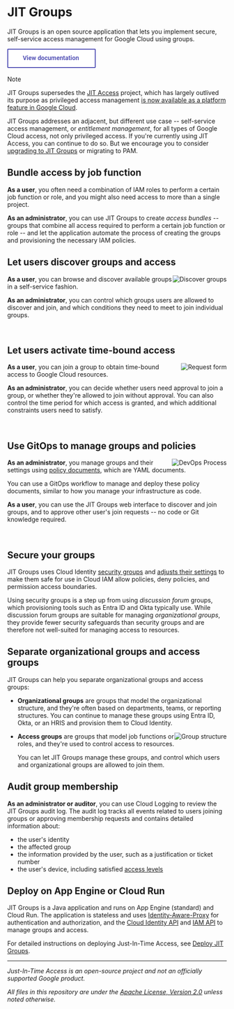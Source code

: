 # JIT Groups


JIT Groups is an open source application that lets you implement secure, self-service
access management for Google Cloud using groups.

[<img src="doc/documentation.png">](https://googlecloudplatform.github.io/jit-groups/jitaccess-overview/)

> [!NOTE]
> JIT Groups supersedes the [JIT Access](jitaccess-overview.md) project, which has largely outlived its purpose as
> privileged access management
> [is now available as a platform feature in Google Cloud](https://cloud.google.com/iam/docs/pam-overview).
> 
> JIT Groups addresses an adjacent, but different use case -- self-service
> access management, or _entitlement management_, for all types of Google Cloud access, not only privileged access. 
> If you're currently using JIT Access, you can continue to do so. But we encourage you to consider 
> [upgrading to JIT Groups](jitaccess-upgrade.md) or migrating to PAM.


## Bundle access by job function

**As a user**, you often need a combination of IAM roles to perform a certain job function or role,
and you might also need access to more than a single project.

**As an administrator**, you can use JIT Groups to create _access bundles_ -- groups that combine all
access required to perform a certain job function or role -- and let the application automate the
process of creating the groups and provisioning the necessary IAM policies.

## Let users discover groups and access

<a href='https://googlecloudplatform.github.io/jit-groups/images/jitgroups-discover.png'>
  <img alt='Discover groups' src='https://googlecloudplatform.github.io/jit-groups/images/jitgroups-discover-350.png' align='right'>
</a>

**As a user**, you can browse and discover available groups in a self-service fashion.

**As an administrator**, you can control which groups users are allowed to discover and join,
and which conditions they need to meet to join individual groups.

<img src='https://googlecloudplatform.github.io/jit-groups/images/pix.gif' style='width: 100%; height: 1px'>

## Let users activate time-bound access

<a href='https://googlecloudplatform.github.io/jit-groups/images/jitgroups-groupdetails.png'>
  <img alt='Request form' src='https://googlecloudplatform.github.io/jit-groups/images/jitgroups-groupdetails-300.png' align='right'>
</a>

**As a user**, you can join a group to obtain time-bound access to Google Cloud resources.

**As an administrator**, you can decide whether users need approval to join a group, or whether they're
allowed to join without approval. You can also control the time period for which access is granted, and which
additional constraints users need to satisfy.


<img src='https://googlecloudplatform.github.io/jit-groups/images/pix.gif' style='width: 100%; height: 1px'>

## Use GitOps to manage groups and policies

<a href='https://googlecloudplatform.github.io/jit-groups/images/process.svg'>
  <img alt='DevOps Process' src='https://googlecloudplatform.github.io/jit-groups/images/process-450.png' align='right'>
</a>

**As an administrator**, you manage groups and their settings using [policy documents](policy-reference.md),
which are YAML documents.

You can use a GitOps workflow to manage and deploy these policy documents, similar to how
you manage your infrastructure as code.

**As a user**, you can use the JIT Groups web interface to discover and join groups, and to approve
other user's join requests -- no code or Git knowledge required.

<img src='https://googlecloudplatform.github.io/jit-groups/images/pix.gif' style='width: 100%; height: 1px'>

## Secure your groups

JIT Groups uses Cloud Identity [security groups](https://support.google.com/a/answer/10607394) and
[adjusts their settings](https://support.google.com/groups/answer/2464926?hl=en#advanced)
to make them safe for use in Cloud IAM allow policies, deny policies, and permission access boundaries.

Using security groups is a step up from using _discussion forum_ groups, which provisioning tools such as
Entra ID and Okta typically use. While discussion forum groups are suitable for managing _organizational groups_,
they provide fewer security safeguards than security groups and are therefore not well-suited for managing access to
resources.

## Separate organizational groups and access groups

JIT Groups can help you separate organizational groups and access groups:

+   **Organizational groups** are groups that model the organizational structure, and they're often based on
    departments, teams, or reporting structures. You can continue to manage these groups using Entra ID, Okta,
    or an HRIS and provision them to Cloud Identity.

<a href='https://googlecloudplatform.github.io/jit-groups/images/group-structure.svg'>
  <img alt='Group structure' src='https://googlecloudplatform.github.io/jit-groups/images/group-structure-450.png' align='right'>
</a>

+   **Access groups** are groups that model job functions or roles, and they're used to control access to
    resources.

    You can let JIT Groups manage these groups, and control which users and organizational groups
    are allowed to join them.

## Audit group membership

**As an administrator or auditor**, you can use Cloud Logging to review the JIT Groups audit log. The audit log tracks all events
related to users joining groups or approving membership requests and contains detailed information about:

* the user's identity
* the affected group
* the information provided by the user, such as a justification or ticket number
* the user's device, including satisfied [access levels](https://cloud.google.com/access-context-manager/docs/manage-access-levels)

## Deploy on App Engine or Cloud Run

JIT Groups is a Java application and runs on App Engine (standard) and Cloud Run. The application
is stateless and uses [Identity-Aware-Proxy](https://cloud.google.com/iap/docs/concepts-overview)
for authentication and authorization, and the [Cloud Identity API](https://cloud.google.com/identity/docs/reference/rest) and
[IAM API](https://cloud.google.com/iam/docs/reference/rest) to manage groups and access.

For detailed instructions on deploying Just-In-Time Access, see [Deploy JIT Groups](jitgroups-deploy.md).

--- 

_Just-In-Time Access is an open-source project and not an officially supported Google product._

_All files in this repository are under the
[Apache License, Version 2.0](LICENSE.txt) unless noted otherwise._
